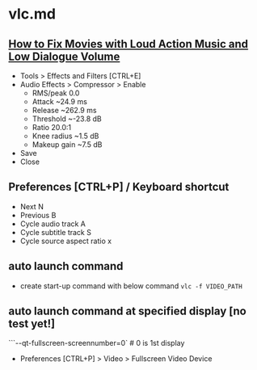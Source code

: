 # vlc.md

## [How to Fix Movies with Loud Action Music and Low Dialogue Volume](https://www.vlchelp.com/fix-movies-loud-music-low-dialogue/)

- Tools > Effects and Filters [CTRL+E]
- Audio Effects > Compressor > Enable
  - RMS/peak    0.0
  - Attack      ~24.9   ms
  - Release     ~262.9  ms
  - Threshold   ~-23.8  dB
  - Ratio       20.0:1
  - Knee radius ~1.5    dB
  - Makeup gain ~7.5    dB
- Save
- Close

## Preferences [CTRL+P] / Keyboard shortcut
- Next                          N
- Previous                      B
- Cycle audio track             A
- Cycle subtitle track          S
- Cycle source aspect ratio     x

## auto launch command
- create start-up command with below command
`vlc -f VIDEO_PATH`

## auto launch command at specified display [no test yet!]
```--qt-fullscreen-screennumber=0`    # 0 is 1st display
- Preferences [CTRL+P] > Video > Fullscreen Video Device
